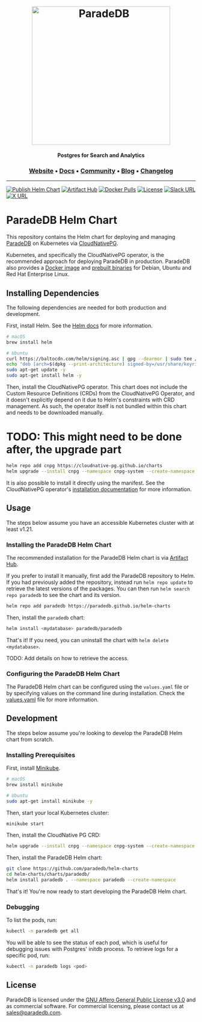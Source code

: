 <h1 align="center">
  <img src="https://raw.githubusercontent.com/paradedb/paradedb/dev/docs/logo/readme.svg" alt="ParadeDB" width="368px"></a>
<br>
</h1>

<p align="center">
    <b>Postgres for Search and Analytics</b> <br />
</p>

<h3 align="center">
  <a href="https://paradedb.com">Website</a> &bull;
  <a href="https://docs.paradedb.com">Docs</a> &bull;
  <a href="https://join.slack.com/t/paradedbcommunity/shared_invite/zt-2lkzdsetw-OiIgbyFeiibd1DG~6wFgTQ">Community</a> &bull;
  <a href="https://blog.paradedb.com">Blog</a> &bull;
  <a href="https://docs.paradedb.com/changelog/">Changelog</a>
</h3>

---

[![Publish Helm Chart](https://github.com/paradedb/helm-charts/actions/workflows/publish-helm-chart.yml/badge.svg)](https://github.com/paradedb/helm-charts/actions/workflows/publish-helm-chart.yml)
[![Artifact Hub](https://img.shields.io/endpoint?url=https://artifacthub.io/badge/repository/paradedb)](https://artifacthub.io/packages/search?repo=paradedb)
[![Docker Pulls](https://img.shields.io/docker/pulls/paradedb/paradedb)](https://hub.docker.com/r/paradedb/paradedb)
[![License](https://img.shields.io/github/license/paradedb/paradedb?color=blue)](https://github.com/paradedb/paradedb?tab=AGPL-3.0-1-ov-file#readme)
[![Slack URL](https://img.shields.io/badge/Join%20Slack-purple?logo=slack&link=https%3A%2F%2Fjoin.slack.com%2Ft%2Fparadedbcommunity%2Fshared_invite%2Fzt-2lkzdsetw-OiIgbyFeiibd1DG~6wFgTQ)](https://join.slack.com/t/paradedbcommunity/shared_invite/zt-2lkzdsetw-OiIgbyFeiibd1DG~6wFgTQ)
[![X URL](https://img.shields.io/twitter/url?url=https%3A%2F%2Ftwitter.com%2Fparadedb&label=Follow%20%40paradedb)](https://x.com/paradedb)

# ParadeDB Helm Chart

This repository contains the Helm chart for deploying and managing [ParadeDB](https://github.com/paradedb/paradedb) on Kubernetes via [CloudNativePG](https://cloudnative-pg.io/).

Kubernetes, and specifically the CloudNativePG operator, is the recommended approach for deploying ParadeDB in production. ParadeDB also provides a [Docker image](https://hub.docker.com/r/paradedb/paradedb) and [prebuilt binaries](https://github.com/paradedb/paradedb/releases) for Debian, Ubuntu and Red Hat Enterprise Linux.

## Installing Dependencies

The following dependencies are needed for both production and development.

First, install Helm. See the [Helm docs](https://helm.sh/docs/intro/install/) for more information.

```bash
# macOS
brew install helm

# Ubuntu
curl https://baltocdn.com/helm/signing.asc | gpg --dearmor | sudo tee /usr/share/keyrings/helm.gpg > /dev/null
echo "deb [arch=$(dpkg --print-architecture) signed-by=/usr/share/keyrings/helm.gpg] https://baltocdn.com/helm/stable/debian/ all main" | sudo tee /etc/apt/sources.list.d/helm-stable-debian.list
sudo apt-get update -y
sudo apt-get install helm -y
```

Then, install the CloudNativePG operator. This chart does not include the Custom Resource Definitions (CRDs) from the CloudNativePG Operator, and it doesn't explicitly depend on it due to Helm's constraints with CRD management. As such, the operator itself is not bundled within this chart and needs to be downloaded manually.

# TODO: This might need to be done after, the upgrade part

```bash
helm repo add cnpg https://cloudnative-pg.github.io/charts
helm upgrade --install cnpg --namespace cnpg-system --create-namespace cnpg/cloudnative-pg
```

It is also possible to install it directly using the manifest. See the CloudNativePG operator's [installation documentation](https://cloudnative-pg.io/documentation/1.21/installation_upgrade/#installation-on-kubernetes) for more information.

## Usage

The steps below assume you have an accessible Kubernetes cluster with at least v1.21.

### Installing the ParadeDB Helm Chart

The recommended installation for the ParadeDB Helm chart is via [Artifact Hub](https://artifacthub.io/packages/helm/paradedb/paradedb).

If you prefer to install it manually, first add the ParadeDB repository to Helm. If you had previously added the repository, instead run `helm repo update` to retrieve the latest versions of the packages. You can then run `helm search repo paradedb` to see the chart and its version.

```bash
helm repo add paradedb https://paradedb.github.io/helm-charts
```

Then, install the `paradedb` chart:

```bash
helm install <mydatabase> paradedb/paradedb
```

That's it! If you need, you can uninstall the chart with `helm delete <mydatabase>`.

TODO: Add details on how to retrieve the access.

### Configuring the ParadeDB Helm Chart

The ParadeDB Helm chart can be configured using the `values.yaml` file or by specifying values on the command line during installation. Check the [values.yaml](https://github.com/paradedb/helm-charts/blob/main/charts/paradedb/values.yaml) file for more information.

## Development

The steps below assume you're looking to develop the ParadeDB Helm chart from scratch.

### Installing Prerequisites

First, install [Minikube](https://minikube.sigs.k8s.io/docs/).

```bash
# macOS
brew install minikube

# Ubuntu
sudo apt-get install minikube -y
```

Then, start your local Kubernetes cluster:

```bash
minikube start
```

Then, install the CloudNative PG CRD:

```bash
helm upgrade --install cnpg --namespace cnpg-system --create-namespace cnpg/cloudnative-pg
```

Then, install the ParadeDB Helm chart:

```bash
git clone https://github.com/paradedb/helm-charts
cd helm-charts/charts/paradedb/
helm install paradedb . --namespace paradedb --create-namespace
```

That's it! You're now ready to start developing the ParadeDB Helm chart.

### Debugging

To list the pods, run:

```bash
kubectl -n paradedb get all
```

You will be able to see the status of each pod, which is useful for debugging issues with Postgres' initdb process. To retrieve logs for a specific pod, run:

```bash
kubectl -n paradedb logs <pod>
```

## License

ParadeDB is licensed under the [GNU Affero General Public License v3.0](LICENSE) and as commercial software. For commercial licensing, please contact us at [sales@paradedb.com](mailto:sales@paradedb.com).

